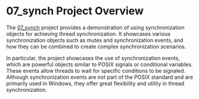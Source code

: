 # 07_synch Project Overview

The [07_synch](https://github.com/aregtech/areg-sdk/tree/master/examples/07_synch) project provides a demonstration of using synchronization objects for achieving thread synchronization. It showcases various synchronization objects such as mutex and synchronization events, and how they can be combined to create complex synchronization scenarios.

In particular, the project showcases the use of synchronization events, which are powerful objects similar to POSIX signals or conditional variables. These events allow threads to wait for specific conditions to be signaled. Although synchronization events are not part of the POSIX standard and are primarily used in Windows, they offer great flexibility and utility in thread synchronization.
